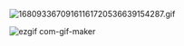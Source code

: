![16809336709161161720536639154287.gif](https://user-images.githubusercontent.com/124710521/230706085-67cb6a29-3967-4bb5-8dbf-a83f2bf296db.gif)


![ezgif com-gif-maker](https://user-images.githubusercontent.com/125037138/230391731-fba49857-f54e-4eba-8d23-e771d8528e91.gif)

